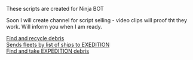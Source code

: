 These scripts are created for Ninja BOT

Soon I will create channel for script selling - video clips will proof tht they work. Will inform you when I am ready.

[Find and recycle debris](https://github.com/RockClubKASHMIR/scripts/blob/master/recycle_debris.go)  
[Sends fleets by list of ships to EXEDITION](https://github.com/RockClubKASHMIR/scripts/blob/master/expedition_by_list_of_ships.go)  
[Find and take EXPEDITION debris](https://github.com/RockClubKASHMIR/scripts/blob/master/take_expedition_debris.go)
